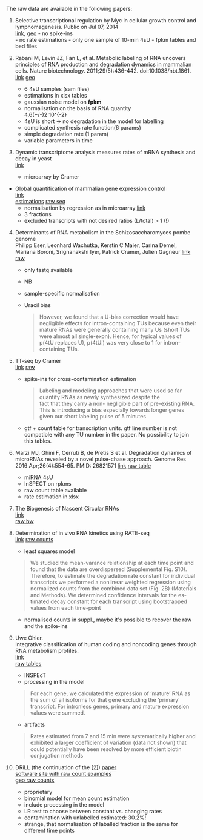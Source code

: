 The raw data are available in the following papers:

1.   Selective transcriptional regulation by Myc in cellular growth control
    and lymphomagenesis. 
    Public on Jul 07, 2014  
    [link](https://www.ncbi.nlm.nih.gov/pmc/articles/PMC4110711/pdf/emss-58841.pdf),
    [geo](https://www.ncbi.nlm.nih.gov/geo/query/acc.cgi?acc=GSE51011)
    - no spike-ins  
    - no rate estimations
    - only one sample of 10-min 4sU
    - fpkm tables and bed files

2. Rabani M, Levin JZ, Fan L, et al. Metabolic labeling of RNA uncovers 
    principles of RNA production and degradation dynamics in mammalian cells.
    Nature biotechnology. 2011;29(5):436-442. doi:10.1038/nbt.1861.
    [link](https://www.ncbi.nlm.nih.gov/pmc/articles/PMC3114636/#S45title)
    [geo](https://www.ncbi.nlm.nih.gov/geo/query/acc.cgi?acc=GSE25432)
    - 6 4sU samples (sam files)
    - estimations in xlsx tables
    - gaussian noise model on **fpkm**
    - normalisation on the basis of RNA quantity  
        4.6(+/-)2 10^{-2}
    - 4sU is short -> no degradation in the model for labelling
    - complicated synthesis rate function(6 params)
    - simple degradation rate (1 param)
    - variable parameters in time
3. Dynamic transcriptome analysis measures rates
of mRNA synthesis and decay in yeast   
    [link](http://msb.embopress.org/content/7/1/458.long)
    - microarray by Cramer
* Global quantification of mammalian gene expression control    
    [link](http://www.nature.com/nature/journal/v473/n7347/full/nature10098.html)  
    [estimations](http://www.nature.com/nature/journal/v473/n7347/extref/nature10098-s5.xls)
    [raw seq](https://www.ncbi.nlm.nih.gov/sra?term=SRA030871)
    - normalisation by regression as in  microarray
       [link](http://rnajournal.cshlp.org/content/14/9/1959.long)
    - 3 fractions
    - excluded transcripts with not desired ratios (L/total) > 1 (!)

    
4.  Determinants of RNA metabolism in the Schizosaccharomyces pombe genome  
    Philipp Eser, Leonhard Wachutka, Kerstin C Maier, 
    Carina Demel, Mariana Boroni, Srignanakshi Iyer,
    Patrick Cramer, Julien Gagneur
    [link](http://msb.embopress.org/content/12/2/857.long)  
    [raw](http://www.ebi.ac.uk/arrayexpress/experiments/E-MTAB-3653/)
    - only fastq available
    - NB
    - sample-specific normalisation
    - Uracil bias  
    
        > However, we found that a U-bias correction would have 
        > negligible effects
        > for intron-containing TUs because even their mature RNAs were 
        > generally containing many Us (short TUs
        > were almost all single-exon). 
        > Hence, for typical values of p(4tU replaces U),
        > p(4tUI) was very close to 1 for intron-containing TUs.
    
5. TT-seq by Cramer  
    [link](https://www.ncbi.nlm.nih.gov/pubmed/27257258)
    [raw](https://www.ncbi.nlm.nih.gov/geo/query/acc.cgi?acc=GSE75792)
    - spike-ins for cross-contamination estimation
    
        > Labeling and modeling approaches that
        > were used so far quantify RNAs as newly synthesized despite the   
        > fact that they carry a non- negligible part of pre-existing RNA.
        > This is introducing a bias especially towards longer
        > genes given our short labeling pulse of 5 minutes
        
    - gtf + count table for transcription units. gtf line number is not
        compatible with any TU number in the paper. No possibility to
        join this tables.

6. Marzi MJ, Ghini F, Cerruti B, de Pretis S et al. Degradation dynamics
    of microRNAs revealed by a novel pulse-chase approach. 
    Genome Res 2016 Apr;26(4):554-65. PMID: 26821571 
    [link](http://genome.cshlp.org/content/26/4/554.full.pdf+html)
    [raw table](https://www.ncbi.nlm.nih.gov/geo/query/acc.cgi?acc=GSE72655)
    - miRNA 4sU
    - InSPECT on rpkms
    - raw count table available
    - rate estimation in xlsx
    
7. The Biogenesis of Nascent Circular RNAs  
    [link](http://www.sciencedirect.com/science/article/pii/S2211124716303291)  
    [raw bw](https://www.ncbi.nlm.nih.gov/geo/query/acc.cgi?acc=GSE73325)
    
8. Determination of in vivo RNA kinetics using RATE-seq   
    [link](https://www.ncbi.nlm.nih.gov/pmc/articles/PMC4174445/pdf/1645.pdf)
   [raw counts](https://www.ncbi.nlm.nih.gov/pmc/articles/PMC4174445/bin/supp_20_10_1645__index.html)
   
   -  least squares model
   
    > We studied the mean-varance relationship at each time point and found that the data
    > are overdispersed (Supplemental Fig. S10). Therefore, to estimate
    > the degradation rate constant for individual transcripts
    > we performed a nonlinear weighted regression using normalized 
    > counts from the combined data set (Fig. 2B) (Materials
    > and Methods). We determined confidence intervals for the es-
    > timated decay constant for each transcript using bootstrapped
    > values from each time-point 
    
    - normalised counts in suppl., maybe it's possible to recover the raw
        and the spike-ins
      
9. Uwe Ohler.  
    Integrative classification of human coding and noncoding
    genes through RNA metabolism profiles.  
    [link](http://www.nature.com/nsmb/journal/v24/n1/pdf/nsmb.3325.pdf)  
    [raw tables](https://www.ncbi.nlm.nih.gov/geo/query/acc.cgi?acc=GSE84722)  
   - INSPEcT
   - processing in the model
   
   >  For each gene, we calculated the expression of 
   > ‘mature’ RNA as the sum of all isoforms for that gene excluding
   > the ‘primary’ transcript. For intronless genes, primary and 
   > mature expression values were summed.
   
   - artifacts  
   
   > Rates estimated from 7 and 15 min were systematically higher
   > and exhibited a larger coefficient of variation (data not shown) 
   > that could potentially have been 
   > resolved by more efficient biotin conjugation methods
   

10. DRiLL  (the continuation of the [2])
    [paper](http://www.cell.com/cell/pdfExtended/S0092-8674(14)01446-9)  
    [software site with raw count examples](https://portals.broadinstitute.org/rnalifecycle#download_data)  
    [geo raw counts](https://www.ncbi.nlm.nih.gov/geo/query/acc.cgi?acc=GSE56977)
    - proprietary  
    - binomial model for mean count estimation
    - include processing in the model
    - LR test to choose between constant vs. changing rates
    - contamination with unlabelled estimated: 30.2%!
    - strange, that normalisation of laballed fraction is the same for 
        different time points